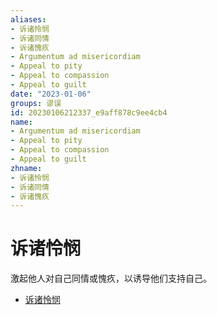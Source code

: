 ```yaml
---
aliases:
- 诉诸怜悯
- 诉诸同情
- 诉诸愧疚
- Argumentum ad misericordiam
- Appeal to pity
- Appeal to compassion
- Appeal to guilt
date: "2023-01-06"
groups: 谬误
id: 20230106212337_e9aff878c9ee4cb4
name:
- Argumentum ad misericordiam
- Appeal to pity
- Appeal to compassion
- Appeal to guilt
zhname:
- 诉诸怜悯
- 诉诸同情
- 诉诸愧疚
---
```


# 诉诸怜悯

激起他人对自己同情或愧疚，以诱导他们支持自己。

* [诉诸怜悯](https://zh.wikipedia.org/wiki/%E8%A8%B4%E8%AB%B8%E6%86%90%E6%86%AB)
